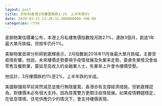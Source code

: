 ```yaml
---
layout: post
title: 分析料香港3月樓價再跌1-2%　上半年跌5%
date: 2020-03-31 13:26:12.000000000 +08:00
categories: rthk
---
```


差餉物業估價署公布，本港上月私樓售價指數按月跌2.1%，連跌3個月，創逾1年最大單月跌幅，但按年仍升1%。

美聯物業首席分析師劉嘉輝表示，2月指數創2018年11月後最大單月跌幅，主要受疫情影響。他說，未來樓價走勢要視乎疫情發展及失業率走勢，憂慮失業情況會由零售及餐飲業，蔓延至高收入的金融業人士，失業率上升會令樓價受壓。

他估計，3月樓價跌約1%至2%，上半年跌約半成。

美國聯儲局早前突然減息並推行無限量寬，香港亦有支撐經濟措施，但劉嘉輝認為，對樓價未必有很大支持，因為買賣雙方更關注疫情發展。如果疫情轉趨穩定，在低息環境、住宅供應仍少的情況下，會支持樓價表現。
